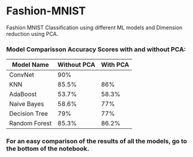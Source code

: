 # Fashion-MNIST

Fashion MNIST Classification using different ML models and Dimension reduction using PCA.


### Model Comparisson Accuracy Scores with and without PCA:

Model Name | Without PCA | With PCA
------------ | ------------- | -------------
ConvNet | 90% | 
KNN | 85.5% | 86%
AdaBoost | 53.7% | 58.3%
Naive Bayes | 58.6% | 77%
Decision Tree | 79% | 77%
Random Forest | 85.3% | 86.2%


### For an easy comparison of the results of all the models, go to the bottom of the notebook.


